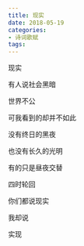 ```yaml
---
title: 现实
date: 2018-05-19
categories:
- 诗词歌赋
tags: 
---
```


现实

有人说社会黑暗

世界不公

可我看到的却并不如此

没有终日的黑夜

也没有长久的光明

有的只是昼夜交替

四时轮回

你们都说现实

我却说

实现